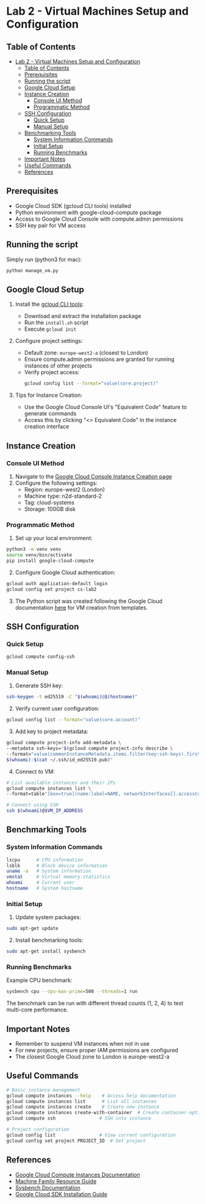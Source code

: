 # Lab 2 - Virtual Machines Setup and Configuration

## Table of Contents
- [Lab 2 - Virtual Machines Setup and Configuration](#lab-2---virtual-machines-setup-and-configuration)
  - [Table of Contents](#table-of-contents)
  - [Prerequisites](#prerequisites)
  - [Running the script](#running-the-script)
  - [Google Cloud Setup](#google-cloud-setup)
  - [Instance Creation](#instance-creation)
    - [Console UI Method](#console-ui-method)
    - [Programmatic Method](#programmatic-method)
  - [SSH Configuration](#ssh-configuration)
    - [Quick Setup](#quick-setup)
    - [Manual Setup](#manual-setup)
  - [Benchmarking Tools](#benchmarking-tools)
    - [System Information Commands](#system-information-commands)
    - [Initial Setup](#initial-setup)
    - [Running Benchmarks](#running-benchmarks)
  - [Important Notes](#important-notes)
  - [Useful Commands](#useful-commands)
  - [References](#references)

## Prerequisites

- Google Cloud SDK (gcloud CLI tools) installed
- Python environment with google-cloud-compute package
- Access to Google Cloud Console with compute.admin permissions
- SSH key pair for VM access

## Running the script
Simply run (python3 for mac):
```python
python manage_vm.py
```

## Google Cloud Setup

1. Install the [gcloud CLI tools](https://cloud.google.com/sdk/docs/install):
   - Download and extract the installation package
   - Run the `install.sh` script
   - Execute `gcloud init`

2. Configure project settings:
   - Default zone: `europe-west2-a` (closest to London)
   - Ensure compute.admin permissions are granted for running instances of other projects
   - Verify project access:
     ```bash
     gcloud config list --format="value(core.project)"
     ```

3. Tips for Instance Creation:
   - Use the Google Cloud Console UI's "Equivalent Code" feature to generate commands
   - Access this by clicking "<> Equivalent Code" in the instance creation interface

## Instance Creation

### Console UI Method

1. Navigate to the [Google Cloud Console Instance Creation page](https://console.cloud.google.com/compute/instancesAdd)
2. Configure the following settings:
   - Region: europe-west2 (London)
   - Machine type: n2d-standard-2
   - Tag: cloud-systems
   - Storage: 100GB disk

### Programmatic Method

1. Set up your local environment:
```bash
python3 -m venv venv
source venv/bin/activate
pip install google-cloud-compute
```

2. Configure Google Cloud authentication:
```bash
gcloud auth application-default login
gcloud config set project cs-lab2
```

3. The Python script was created following the Google Cloud documentation [here](https://cloud.google.com/compute/docs/instances/create-vm-from-instance-template) for VM creation from templates.

## SSH Configuration

### Quick Setup
```bash
gcloud compute config-ssh
```

### Manual Setup

1. Generate SSH key:
```bash
ssh-keygen -t ed25519 -C "$(whoami)@$(hostname)"
```

2. Verify current user configuration:
```bash
gcloud config list --format="value(core.account)"
```

3. Add key to project metadata:
```bash
gcloud compute project-info add-metadata \
--metadata ssh-keys="$(gcloud compute project-info describe \
--format="value(commonInstanceMetadata.items.filter(key:ssh-keys).firstof(value))")
$(whoami):$(cat ~/.ssh/id_ed25519.pub)"
```

4. Connect to VM:
```bash
# List available instances and their IPs
gcloud compute instances list \
--format=table"[box=true](name:label=NAME, networkInterfaces[].accessConfigs[].natIP.flatten():label=EXTERNAL_IP)"

# Connect using SSH
ssh $(whoami)@$VM_IP_ADDRESS
```

## Benchmarking Tools

### System Information Commands
```bash
lscpu      # CPU information
lsblk      # Block device information
uname -a   # System information
vmstat     # Virtual memory statistics
whoami     # Current user
hostname   # System hostname
```

### Initial Setup

1. Update system packages:
```bash
sudo apt-get update
```

2. Install benchmarking tools:
```bash
sudo apt-get install sysbench
```

### Running Benchmarks

Example CPU benchmark:
```bash
sysbench cpu --cpu-max-prime=500 --threads=1 run
```

The benchmark can be run with different thread counts (1, 2, 4) to test multi-core performance.

## Important Notes

- Remember to suspend VM instances when not in use
- For new projects, ensure proper IAM permissions are configured
- The closest Google Cloud zone to London is europe-west2-a

## Useful Commands

```bash
# Basic instance management
gcloud compute instances --help    # Access help documentation
gcloud compute instances list      # List all instances
gcloud compute instances create    # Create new instance
gcloud compute instances create-with-container  # Create container-optimized instance
gcloud compute ssh                # SSH into instance

# Project configuration
gcloud config list                # View current configuration
gcloud config set project PROJECT_ID  # Set project
```

## References

- [Google Cloud Compute Instances Documentation](https://cloud.google.com/compute/docs/instances)
- [Machine Family Resource Guide](https://cloud.google.com/compute/docs/machine-resource)
- [Sysbench Documentation](https://github.com/akopytov/sysbench)
- [Google Cloud SDK Installation Guide](https://cloud.google.com/sdk/docs/install)